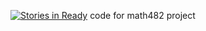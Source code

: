 [![Stories in Ready](https://badge.waffle.io/PFCM/482-project.png?label=ready&title=Ready)](https://waffle.io/PFCM/482-project)
code for math482 project
